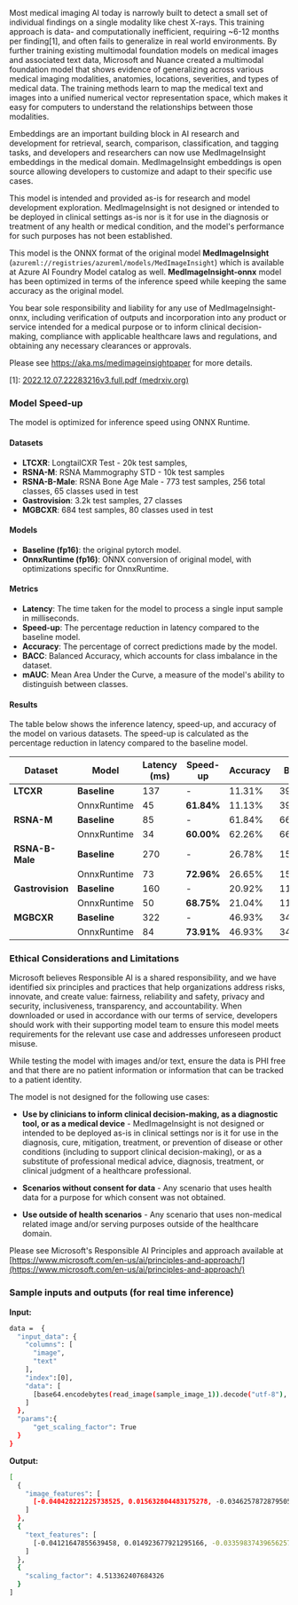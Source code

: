 Most medical imaging AI today is narrowly built to detect a small set of individual findings on a single modality like chest X-rays. This training approach is data- and computationally inefficient, requiring ~6-12 months per finding[1], and often fails to generalize in real world environments. By further training existing multimodal foundation models on medical images and associated text data, Microsoft and Nuance created a multimodal foundation model that shows evidence of generalizing across various medical imaging modalities, anatomies, locations, severities, and types of medical data. The training methods learn to map the medical text and images into a unified numerical vector representation space, which makes it easy for computers to understand the relationships between those modalities.

Embeddings are an important building block in AI research and development for retrieval, search, comparison, classification, and tagging tasks, and developers and researchers can now use MedImageInsight embeddings in the medical domain. MedImageInsight embeddings is open source allowing developers to customize and adapt to their specific use cases.

This model is intended and provided as-is for research and model development exploration. MedImageInsight is not designed or intended to be deployed in clinical settings as-is nor is it for use in the diagnosis or treatment of any health or medical condition, and the model's performance for such purposes has not been established. 

This model is the ONNX format of the original model **MedImageInsight** (`azureml://registries/azureml/models/MedImageInsight`) which is available at Azure AI Foundry Model catalog as well. **MedImageInsight-onnx** model has been optimized in terms of the inference speed while keeping the same accuracy as the original model.

You bear sole responsibility and liability for any use of MedImageInsight-onnx, including verification of outputs and incorporation into any product or service intended for a medical purpose or to inform clinical decision-making, compliance with applicable healthcare laws and regulations, and obtaining any necessary clearances or approvals. 

Please see https://aka.ms/medimageinsightpaper for more details.

[1]: [2022.12.07.22283216v3.full.pdf (medrxiv.org)](https://www.medrxiv.org/content/10.1101/2022.12.07.22283216v3.full.pdf)

### Model Speed-up
The model is optimized for inference speed using ONNX Runtime.

#### Datasets
- **LTCXR**: LongtailCXR Test - 20k test samples,
- **RSNA-M**: RSNA Mammography STD - 10k test samples
- **RSNA-B-Male**: RSNA Bone Age Male - 773 test samples, 256 total classes, 65 classes used in test
- **Gastrovision**: 3.2k test samples, 27 classes
- **MGBCXR**: 684 test samples, 80 classes used in test

#### Models
- **Baseline (fp16)**: the original pytorch model.
- **OnnxRuntime (fp16)**: ONNX conversion of original model, with optimizations specific for OnnxRuntime.

#### Metrics
- **Latency**: The time taken for the model to process a single input sample in milliseconds.
- **Speed-up**: The percentage reduction in latency compared to the baseline model.
- **Accuracy**: The percentage of correct predictions made by the model.
- **BACC**: Balanced Accuracy, which accounts for class imbalance in the dataset.
- **mAUC**: Mean Area Under the Curve, a measure of the model's ability to distinguish between classes.

#### Results
The table below shows the inference latency, speed-up, and accuracy of the model on various datasets. The speed-up is calculated as the percentage reduction in latency compared to the baseline model.

|**Dataset**        |**Model**        |**Latency** (ms) |**Speed-up** |**Accuracy** |**BACC**    |**mAUC**    |
|-------------------|-----------------|-----------------|-------------|-------------|------------|------------|
| **LTCXR**         | **Baseline**    | 137             |  -          | 11.31%      | 39.38%     | 87.73%     |
|                   | OnnxRuntime     | 45              | **61.84%**  | 11.13%      | 39.34%     | 87.72%     |
| **RSNA-M**        | **Baseline**    | 85              |  -          | 61.84%      | 66.5%      | 88.83%     |
|                   | OnnxRuntime     | 34              | **60.00%**  | 62.26%      | 66.69%     | 88.85%     |
| **RSNA-B-Male**   | **Baseline**    | 270             |  -          | 26.78%      | 15.26%     | 93.47%     |
|                   | OnnxRuntime     | 73              | **72.96%**  | 26.65%      | 15.11%     | 93.47%     |
| **Gastrovision**  | **Baseline**    | 160             |  -          | 20.92%      | 11.17%     | 77.61%     |
|                   | OnnxRuntime     | 50              | **68.75%**  | 21.04%      | 11.26%     | 76.77%     |
| **MGBCXR**        | **Baseline**    | 322             |  -          | 46.93%      | 34.61%     | 92.55%     |
|                   | OnnxRuntime     | 84              | **73.91%**  | 46.93%      | 34.61%     | 92.75%     |

### Ethical Considerations and Limitations 

Microsoft believes Responsible AI is a shared responsibility, and we have identified six principles and practices that help organizations address risks, innovate, and create value: fairness, reliability and safety, privacy and security, inclusiveness, transparency, and accountability. When downloaded or used in accordance with our terms of service, developers should work with their supporting model team to ensure this model meets requirements for the relevant use case and addresses unforeseen product misuse.

While testing the model with images and/or text, ensure the data is PHI free and that there are no patient information or information that can be tracked to a patient identity.

The model is not designed for the following use cases:
* **Use by clinicians to inform clinical decision-making, as a diagnostic tool, or as a medical device** - MedImageInsight is not designed or intended to be deployed as-is in clinical settings nor is it for use in the diagnosis, cure, mitigation, treatment, or prevention of disease or other conditions (including to support clinical decision-making), or as a substitute of professional medical advice, diagnosis, treatment, or clinical judgment of a healthcare professional.


* **Scenarios without consent for data** - Any scenario that uses health data for a purpose for which consent was not obtained.

* **Use outside of health scenarios** - Any scenario that uses non-medical related image and/or serving purposes outside of the healthcare domain.

Please see Microsoft's Responsible AI Principles and approach available at [https://www.microsoft.com/en-us/ai/principles-and-approach/](https://www.microsoft.com/en-us/ai/principles-and-approach/)


### Sample inputs and outputs (for real time inference)

**Input:**
```bash
data =  {
  "input_data": {
    "columns": [
      "image",
      "text"
    ],
    "index":[0],
    "data": [
      [base64.encodebytes(read_image(sample_image_1)).decode("utf-8"), "x-ray chest anteroposterior Cardiomegaly"]
    ]
  },
  "params":{
      "get_scaling_factor": True
  }
}
```

**Output:**
```bash
[
  {
    "image_features": [
      [-0.040428221225738525, 0.015632804483175278, -0.034625787287950516, -0.013094332069158554, ... , 0.023215821012854576, -0.010303247720003128, -0.003998206462711096, -0.00022746287868358195]
    ]
  },
  {
    "text_features": [
      [-0.04121647855639458, 0.014923677921295166, -0.033598374396562576, -0.012765488520264626, ... ,  0.02294582130014801, -0.009835227608680725, -0.004232016112744808, -0.00021812367581298325]
    ]
  },
  {
    "scaling_factor": 4.513362407684326
  }
]
```
